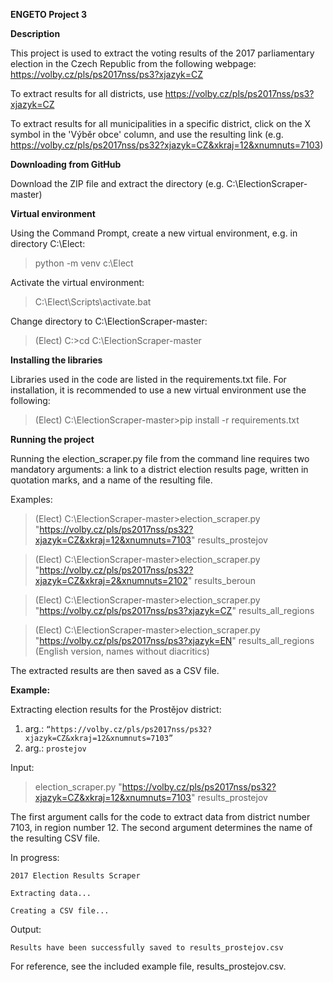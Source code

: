 **ENGETO Project 3** 

**Description**

This project is used to extract the voting results of the 2017 parliamentary election in the Czech Republic from the
following webpage: https://volby.cz/pls/ps2017nss/ps3?xjazyk=CZ

To extract results for all districts, use https://volby.cz/pls/ps2017nss/ps3?xjazyk=CZ

To extract results for all municipalities in a specific district, click on the X symbol in the 'Výběr obce' column,
and use the resulting link (e.g. https://volby.cz/pls/ps2017nss/ps32?xjazyk=CZ&xkraj=12&xnumnuts=7103)

**Downloading from GitHub**

Download the ZIP file and extract the directory (e.g. C:\ElectionScraper-master)

**Virtual environment**

Using the Command Prompt, create a new virtual environment, e.g. in directory C:\Elect:

> python -m venv c:\Elect  

Activate the virtual environment:

> C:\Elect\Scripts\activate.bat

Change directory to C:\ElectionScraper-master:

> (Elect) C:\>cd C:\ElectionScraper-master

**Installing the libraries** 

Libraries used in the code are listed in the requirements.txt file. For installation, it is recommended to use
a new virtual environment use the following:
> (Elect) C:\ElectionScraper-master>pip install -r requirements.txt

**Running the project**

Running the election_scraper.py file from the command line requires two mandatory arguments: a link to a
district election results page, written in quotation marks, and a name of the resulting file.

Examples:

> (Elect) C:\ElectionScraper-master>election_scraper.py "https://volby.cz/pls/ps2017nss/ps32?xjazyk=CZ&xkraj=12&xnumnuts=7103" results_prostejov

> (Elect) C:\ElectionScraper-master>election_scraper.py "https://volby.cz/pls/ps2017nss/ps32?xjazyk=CZ&xkraj=2&xnumnuts=2102" results_beroun

> (Elect) C:\ElectionScraper-master>election_scraper.py "https://volby.cz/pls/ps2017nss/ps3?xjazyk=CZ" results_all_regions

> (Elect) C:\ElectionScraper-master>election_scraper.py "https://volby.cz/pls/ps2017nss/ps3?xjazyk=EN" results_all_regions (English version, names without diacritics)

The extracted results are then saved as a CSV file.


**Example:**

Extracting election results for the Prostějov district:

1. arg.: `“https://volby.cz/pls/ps2017nss/ps32?xjazyk=CZ&xkraj=12&xnumnuts=7103”`
2. arg.: `prostejov`

Input:

>election_scraper.py "https://volby.cz/pls/ps2017nss/ps32?xjazyk=CZ&xkraj=12&xnumnuts=7103" results_prostejov

The first argument calls for the code to extract data from district number 7103, in region number 12.
The second argument determines the name of the resulting CSV file.


In progress:

`2017 Election Results Scraper`

`Extracting data...`

`Creating a CSV file...`


Output:

`Results have been successfully saved to results_prostejov.csv`

For reference, see the included example file, results_prostejov.csv.
